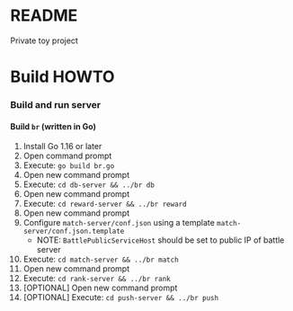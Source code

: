 # README #

Private toy project

# Build HOWTO #

### Build and run server ###

#### Build `br` (written in Go) ####

1. Install Go 1.16 or later
2. Open command prompt
3. Execute: `go build br.go`
4. Open new command prompt
5. Execute: `cd db-server && ../br db`
6. Open new command prompt
7. Execute: `cd reward-server && ../br reward`
8. Open new command prompt
9. Configure `match-server/conf.json` using a template `match-server/conf.json.template`
   -  NOTE: `BattlePublicServiceHost` should be set to public IP of battle server
10. Execute: `cd match-server && ../br match`
11. Open new command prompt
12. Execute: `cd rank-server && ../br rank`
13. [OPTIONAL] Open new command prompt
14. [OPTIONAL] Execute: `cd push-server && ../br push`
